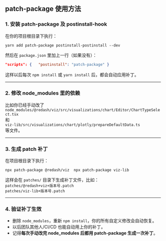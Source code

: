 ## patch-package 使用方法

### 1. 安装 patch-package 及 postinstall-hook

在你的项目根目录下执行：

```shell
yarn add patch-package postinstall-postinstall --dev
```

然后在 `package.json` 里加上一行（如果没有）：

```json
"scripts": {   "postinstall": "patch-package" }
```

这样以后每次 `npm install` 或 `yarn install` 后，都会自动应用补丁。

---

### 2. 修改 node_modules 里的依赖

比如你已经手动改了  
`node_modules/@redash/viz/src/visualizations/chart/Editor/ChartTypeSelect.tsx`  
和  
`viz-lib/src/visualizations/chart/plotly/prepareDefaultData.ts`  
等文件。

---

### 3. 生成 patch 补丁

在项目根目录下执行：

`npx patch-package @redash/viz 
npx patch-package viz-lib`

这样会在 `patches/` 目录下生成补丁文件，比如：  
`patches/@redash+viz+版本号.patch`  
`patches/viz-lib+版本号.patch`

---

### 4. 验证补丁生效

- 删除 `node_modules`，重新 `npm install`，你的所有自定义修改会自动恢复。
- 以后团队其他人/CI/CD 也能自动用上你的补丁。
- 记得**每次手动改完 node_modules 后都用 patch-package 生成一次补丁**。